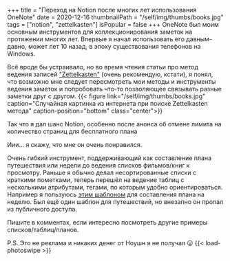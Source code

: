 +++
title = "Переход на Notion после многих лет использования OneNote"
date = 2020-12-16
thumbnailPath = "/self/img/thumbs/books.jpg"
tags = ["notion", "zettelkasten"]
isPopular = false
+++
OneNote был моим основным инструментов для коллекционирования заметок на протяжении многих лет.
Впервые я начал использовать его давным-давно, может лет 10 назад, в эпоху существования телефонов на Windows.

Всё вроде бы устраивало, но во время чтения статьи про метод ведения записей ["Zettelkasten"](https://en.wikipedia.org/wiki/Zettelkasten)
(очень рекомендую, кстати), я понял, что возможно мне следует пересмотреть мои методы и инструменты ведения заметок и
попробовать что-то позволяющее связывать разные заметки друг с другом.
{{< figure link="/self/img/thumbs/books.jpg"
caption="Случайная картинка из интернета при поиске Zettelkasten метода"
caption-position="bottom"
class="center">}}

Так что я дал шанс Notion, особенно после анонса об отмене лимита на количество страниц для бесплатного плана

Иии... я скажу, что мне он очень понравился.

Очень гибкий инструмент, поддерживающий как составление плана путешествия или недели до ведения списков фильмов/книг к просмотру.
Раньше я обычно делал несортированные списки с краткими пометками, 
теперь перешёл на ведение таблиц с несколькими атрибутами, тегами, по которым удобно ориентироваться.
Например я пользуюсь [этим шаблоном](https://notionpages.com/578/weekly-planning-template/) для составления плана на неделю.
Был ещё один шаблон для путешествий, но внезапно он пропал из публичного доступа.

Пишите в комментах, если интересно посмотреть другие примеры списков/таблиц/планов.

P.S. Это не реклама и никаких денег от Ноушн я не получал 😛
{{< load-photoswipe >}}